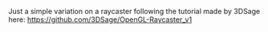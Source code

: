 Just a simple variation on a raycaster following the tutorial made by
3DSage here: https://github.com/3DSage/OpenGL-Raycaster_v1
